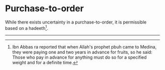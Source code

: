 # Purchase-to-order

While there exists uncertainty in a purchase-to-order, it is permissible based on a hadeeth[^purchasetoorder].

---

[^purchasetoorder]: Ibn Abbas ra reported that when Allah's prophet pbuh came to Medina, they were paying one and two years in advance for fruits, so he said: Those who pay in advance for anything must do so for a specified weight and for a definite time.
